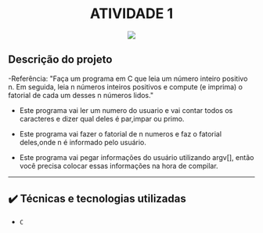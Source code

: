 


<h1 align="center"> ATIVIDADE 1 </h1>

<p align="center">
<img src="http://img.shields.io/static/v1?label=STATUS&message=CONCLUIDO&color=GREEN&style=for-the-badge"/>
</p>

## Descrição do projeto 

-Referência: "Faça um programa em C que leia um número inteiro positivo n.
 Em seguida, leia n números inteiros positivos e compute (e imprima) 
o fatorial de cada um desses n números lidos."
  
- Este programa vai ler um numero do usuario e vai contar todos os caracteres e dizer qual deles é par,impar ou primo.

- Este programa vai fazer o fatorial de n numeros e faz o fatorial deles,onde n é informado pelo usuário.

- Este programa vai pegar informações do usuário utilizando argv[], então você precisa colocar essas informações
na hora de compilar.

----

## ✔️ Técnicas e tecnologias utilizadas

- ``C``

